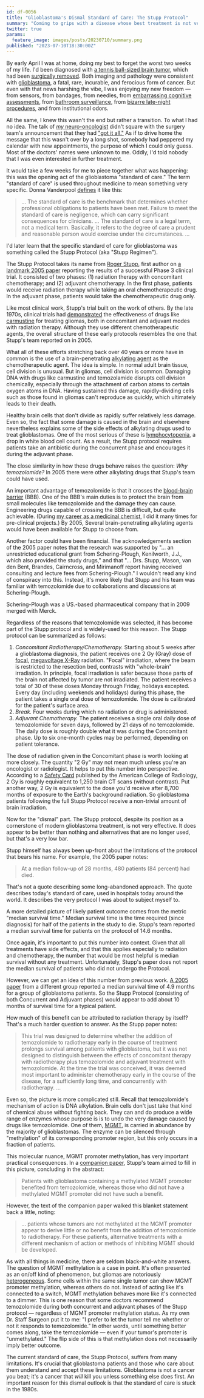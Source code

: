 ```yaml
---
id: df-0056
title: "Glioblastoma's Dismal Standard of Care: The Stupp Protocol"
summary: "Coming to grips with a disease whose best treatment is not very good."
twitter: true
params:
  feature_image: images/posts/20230710/summary.png
published: "2023-07-10T18:30:00Z"
---
```


By early April I was at home, doing my best to forget the worst two weeks of my life. I'd been diagnosed with [a tennis ball-sized brain tumor](/articles/2023/05/27/the-scary-stuff/), which had been [surgically removed](/articles/2023/06/02/reflections-on-my-brain-surgery/). Both imaging and pathology were consistent with [glioblastoma](/articles/2023/06/06/the-g-word/), a fatal, rare, incurable, and ferocious form of cancer. But even with that news harshing the vibe, I was enjoying my new freedom &mdash; from sensors, from bandages, from needles, from [embarrassing cognitive assessments](/articles/2023/06/15/physical-and-cognitive-impairments/), from [bathroom surveillance](/articles/2023/07/04/deconditioning-rehabilitiation-and-independenceand/), from [bizarre late-night procedures](/articles/2023/06/25/buried-alive/), and from institutional odors.

All the same, I knew this wasn't the end but rather a transition. To what I had no idea. The talk of [*my* neuro-oncologist](/articles/2023/06/06/the-g-word/) didn't square with the surgery team's announcement that they had ["got it all."](/articles/2023/06/02/reflections-on-my-brain-surgery/) As if to drive home the message that this wasn't over by a long shot, somebody had peppered my calendar with new appointments, the purpose of which I could only guess. Most of the doctors' names were unknown to me. Oddly, I'd told nobody that I was even interested in further treatment.

It would take a few weeks for me to piece together what was happening: this was the opening act of the glioblastoma "standard of care." The term "standard of care" is used throughout medicine to mean something very specific. Donna Vanderpool [defines](https://www.ncbi.nlm.nih.gov/pmc/articles/PMC8667701/) it like this:

> ... The standard of care is the benchmark that determines whether professional obligations to patients have been met. Failure to meet the standard of care is negligence, which can carry significant consequences for clinicians.
> ... The standard of care is a legal term, not a medical term. Basically, it refers to the degree of care a prudent and reasonable person would exercise under the circumstances. ...

I'd later learn that the specific standard of care for glioblastoma was something called the Stupp Protocol (aka "Stupp Regimen").

The Stupp Protocol takes its name from [Roger Stupp](https://www.feinberg.northwestern.edu/faculty-profiles/az/profile.html?xid=37377), first author on [a landmark 2005 paper](https://doi.org/10.1056/nejmoa043330) reporting the results of a successful Phase 3 clinical trial. It consisted of two phases: (1) radiation therapy with concomitant chemotherapy; and (2) adjuvant chemotherapy. In the first phase, patients would receive radiation therapy while taking an oral chemotherapeutic drug. In the adjuvant phase, patients would take the chemotherapeutic drug only.

Like most clinical work, Stupp's trial built on the work of others. By the late 1970s, clinical trials had [demonstrated](https://doi.org/10.3171/jns.1978.49.3.0333) the effectiveness of drugs like [carmustine](https://en.wikipedia.org/wiki/Carmustine) for treating gliomas, both in concomitant and adjuvant modes with radiation therapy. Although they use different chemotherapeutic agents, the overall structure of these early protocols resembles the one that Stupp's team reported on in 2005.

What all of these efforts stretching back over 40 years or more have in common is the use of a brain-penetrating [alkylating agent](https://www.ncbi.nlm.nih.gov/books/NBK12772/) as the chemotherapeutic agent. The idea is simple. In normal adult brain tissue, cell division is unusual. But in gliomas, cell division is common. Damaging DNA with drugs like carmustine and temozolamide disrupts cell division chemically, especially through the attachment of carbon atoms to certain oxygen atoms in DNA. Having sustained this damage, rapidly-dividing cells such as those found in gliomas can't reproduce as quickly, which ultimately leads to their death.

Healthy brain cells that don't divide as rapidly suffer relatively less damage. Even so, the fact that some damage is caused in the brain and elsewhere nevertheless explains some of the side effects of alkylating drugs used to treat glioblastomas. One of the most serious of these is [lymphocytopenia](https://en.wikipedia.org/wiki/Lymphocytopenia), a drop in white blood cell count. As a result, the Stupp protocol requires patients take an antibiotic during the concurrent phase and encourages it during the adjuvant phase.

The close similarity in how these drugs behave raises the question: *Why temozolomide?* In 2005 there were other alkylating drugs that Stupp's team could have used.

An important advantage of temozolomide is that it crosses the [blood-brain barrier](https://en.wikipedia.org/wiki/Blood–brain_barrier) (BBB). One of the BBB's main duties is to protect the brain from small molecules like temozolomide and the damage they can cause. Engineering drugs capable of crossing the BBB is difficult, but quite achievable. (During [my career as a medicinal chemist](/about/), I did it many times for pre-clinical projects.) By 2005, Several brain-penetrating alkylating agents would have been available for Stupp to choose from.

Another factor could have been financial. The acknowledgements section of the 2005 paper notes that the research was supported by "... an unrestricted educational grant from Schering-Plough, Kenilworth, J.J., which also provided the study drugs," and that "... Drs. Stupp, Mason, van den Bent, Brandes, Cairncross, and Mirimanoff report having received consulting and lecture fees from Schering-Plough." I wouldn't read any kind of conspiracy into this. Instead, it's more likely that Stupp and his team was familiar with temozolomide due to collaborations and discussions at Schering-Plough.

Schering-Plough was a US.-based pharmaceutical company that in 2009 merged with Merck.

Regardless of the reasons that temozolomide was selected, it has become part of the Stupp protocol and is widely-used for this reason. The Stupp protocol can be summarized as follows:

1. *Concomitant Radiotherapy/Chemotherapy.* Starting about 5 weeks after a glioblastoma diagnosis, the patient receives one 2 Gy (Gray) dose of [focal](https://jamanetwork.com/journals/jamaoncology/fullarticle/2720476), [megavoltage X-Ray](https://en.wikipedia.org/wiki/Megavoltage_X-rays) radiation. "Focal"  irradiation, where the beam is restricted to the resection bed, contrasts with "whole-brain" irradiation. In principle, focal irradiation is safer because those parts of the brain not affected by tumor are not irradiated. The patient receives a total of 30 of these doses Monday through Friday, holidays excepted. Every day (including weekends and holidays) during this phase, the patient takes a single oral dose of temozolomide. The dose is calibrated for the patient's surface area.
2. *Break.* Four weeks during which no radiation or drug is administered.
3. *Adjuvant Chemotherapy.* The patient receives a single oral daily dose of temozolomide for seven days, followed by 21 days of no temozolomide. The daily dose is roughly double what it was during the Concomitant phase. Up to six one-month cycles may be performed, depending on patient tolerance.

The dose of radiation given in the Concomitant phase is worth looking at more closely. The quantity "2 Gy" may not mean much unless you're an oncologist or radiologist. It helps to put this number into perspective. According to a [Safety Card](https://www.acr.org/-/media/ACR/Files/Radiology-Safety/Radiation-Safety/Dose-Reference-Card.pdf) published by the American College of Radiology, 2 Gy is roughly equivalent to 1,250 brain CT scans (without contrast). Put another way, 2 Gy is equivalent to the dose you'd receive after 8,700 months of exposure to the Earth's background radiation. So glioblastoma patients following the full Stupp Protocol receive a non-trivial amount of brain irradiation.

Now for the "dismal" part. The Stupp protocol, despite its position as a cornerstone of modern glioblastoma treatment, is not very effective. It does appear to be better than nothing and alternatives that are no longer used, but that's a very low bar.

Stupp himself has always been up-front about the limitations of the protocol that bears his name. For example, the 2005 paper notes:

> At a median follow-up of 28 months, 480 patients (84 percent) had died.

That's not a quote describing some long-abandoned approach. The quote describes today's standard of care, used in hospitals today around the world. It describes the very protocol I was about to subject myself to.

A more detailed picture of likely patient outcome comes from the metric "median survival time." Median survival time is the time required (since diagnosis) for half of the patients in the study to die. Stupp's team reported a median survival time for patients on the protocol of 14.6 months.

Once again, it's important to put this number into context. Given that all treatments have side effects, and that this applies especially to radiation and chemotherapy, the number that would be most helpful is median survival without any treatment. Unfortunately, Stupp's paper does not report the median survival of patients who did not undergo the Protocol.

However, we can get an idea of this number from previous work. [A 2005 paper](https://doi.org/10.1093/jnen/64.6.479) from a different group reported a median survival time of 4.9 months for a group of glioblastoma patients. So the Stupp Protocol (consisting of both Concurrent and Adjuvant phases) would appear to add about 10 months of survival time for a typical patient.

How much of this benefit can be attributed to radiation therapy by itself? That's a much harder question to answer. As the Stupp paper notes:

> This trial was designed to determine whether the addition of temozolomide to radiotherapy early in the course of treatment prolongs survival among patients with glioblastoma, but it was not designed to distinguish between the effects of concomitant therapy with radiotherapy plus temozolomide and adjuvant treatment with temozolomide. At the time the trial was conceived, it was deemed most important to administer chemotherapy early in the course of the disease, for a sufficiently long time, and concurrently with radiotherapy. ...

Even so, the picture is more complicated still. Recall that temozolomide's mechanism of action is DNA alkylation. Brain cells don't just take that kind of chemical abuse without fighting back. They can and do produce a wide range of enzymes whose purpose is is to undo the very damage caused by drugs like temozolomide. One of them, [MGMT](https://en.wikipedia.org/wiki/O-6-methylguanine-DNA_methyltransferase), is carried in abundance by the majority of glioblastomas. The enzyme can be silenced through "methylation" of its corresponding promoter region, but this only occurs in a fraction of patients.

This molecular nuance, MGMT promoter methylation, has very important practical consequences. In a [companion paper](https://doi.org/10.1056/nejmoa043331), Stupp's team aimed to fill in this picture, concluding in the abstract: 

> Patients with glioblastoma containing a methylated MGMT promoter benefited from temozolomide, whereas those who did not have a methylated MGMT promoter did not have such a benefit.

However, the text of the companion paper walked this blanket statement back a little, noting:

> ... patients whose tumors are not methylated at the MGMT promoter appear to derive little or no benefit from the addition of temozolomide to radiotherapy. For these patients, alternative treatments with a different mechanism of action or methods of inhibiting MGMT should be developed.

As with all things in medicine, there are seldom black-and-white answers. The question of MGMT methylation is a case in point. It's often presented as an on/off kind of phenomenon, but gliomas are notoriously [heterogeneous](https://doi.org/10.1093/neuonc/noz011). Some cells within the same single tumor can show MGMT promoter methylation, whereas others do not. Instead of acting like it's connected to a switch, MGMT methylation behaves more like it's connected to a dimmer. This is one reason that some doctors recommend temozolomide during both concurrent and adjuvant phases of the Stupp protocol &mdash; regardless of MGMT promoter methylation status. As my own Dr. Staff Surgeon put it to me: "I prefer to let the tumor tell me whether or not it responds to temozolomide." In other words, until something better comes along, take the temozolomide &mdash; even if your tumor's promoter is "unmethylated." The flip side of this is that methylation does not necessarily imply better outcome.

The current standard of care, the Stupp Protocol, suffers from many limitations. It's crucial that glioblastoma patients and those who care about them understand and accept these limitations. Glioblastoma is not a cancer you beat; it's a cancer that *will* kill you unless something else does first. An important reason for this dismal outlook is that the standard of care is stuck in the 1980s.
